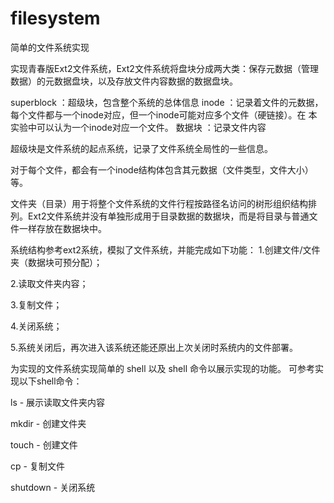 # filesystem
简单的文件系统实现

实现青春版Ext2文件系统，Ext2文件系统将盘块分成两大类：保存元数据（管理数据）的元数据盘块，以及存放文件内容数据的数据盘块。 

superblock ：超级块，包含整个系统的总体信息
inode ：记录着文件的元数据，每个文件都与一个inode对应，但一个inode可能对应多个文件（硬链接）。在 本实验中可以认为一个inode对应一个文件。
数据块 ：记录文件内容

超级块是文件系统的起点系统，记录了文件系统全局性的一些信息。

对于每个文件，都会有一个inode结构体包含其元数据（文件类型，文件大小）等。

文件夹（目录）用于将整个文件系统的文件行程按路径名访问的树形组织结构排列。Ext2文件系统并没有单独形成用于目录数据的数据块，而是将目录与普通文件一样存放在数据块中。


系统结构参考ext2系统，模拟了文件系统，并能完成如下功能：
1.创建文件/文件夹（数据块可预分配）；

2.读取文件夹内容；

3.复制文件；

4.关闭系统；

5.系统关闭后，再次进入该系统还能还原出上次关闭时系统内的文件部署。

为实现的文件系统实现简单的 shell 以及 shell 命令以展示实现的功能。 可参考实现以下shell命令：

ls - 展示读取文件夹内容

mkdir - 创建文件夹

touch - 创建文件

cp - 复制文件

shutdown - 关闭系统

